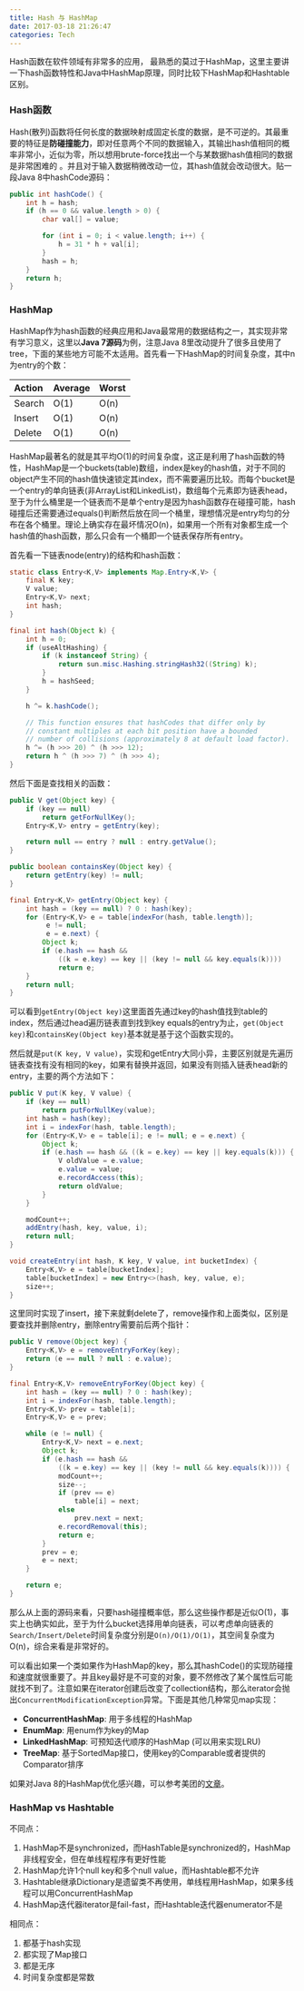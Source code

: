 ```yaml
---
title: Hash 与 HashMap
date: 2017-03-18 21:26:47
categories: Tech
---
```


Hash函数在软件领域有非常多的应用， 最熟悉的莫过于HashMap，这里主要讲一下hash函数特性和Java中HashMap原理，同时比较下HashMap和Hashtable区别。

<!-- more -->

### Hash函数

Hash(散列)函数将任何长度的数据映射成固定长度的数据，是不可逆的。其最重要的特征是**防碰撞能力**，即对任意两个不同的数据输入，其输出hash值相同的概率非常小，近似为零，所以想用brute-force找出一个与某数据hash值相同的数据是非常困难的 。并且对于输入数据稍微改动一位，其hash值就会改动很大。贴一段Java 8中hashCode源码：

```java
public int hashCode() {
    int h = hash;
    if (h == 0 && value.length > 0) {
        char val[] = value;

        for (int i = 0; i < value.length; i++) {
            h = 31 * h + val[i];
        }
        hash = h;
    }
    return h;
}
```

### HashMap

HashMap作为hash函数的经典应用和Java最常用的数据结构之一，其实现非常有学习意义，这里以**Java 7源码**为例，注意Java 8里改动提升了很多且使用了tree，下面的某些地方可能不太适用。首先看一下HashMap的时间复杂度，其中n为entry的个数：

| Action | Average | Worst |
| :----- | ------- | ----- |
| Search | O(1)    | O(n)  |
| Insert | O(1)    | O(n)  |
| Delete | O(1)    | O(n)  |

HashMap最著名的就是其平均O(1)的时间复杂度，这正是利用了hash函数的特性，HashMap是一个buckets(table)数组，index是key的hash值，对于不同的object产生不同的hash值快速锁定其index，而不需要遍历比较。而每个bucket是一个entry的单向链表(非ArrayList和LinkedList)，数组每个元素即为链表head，至于为什么桶里是一个链表而不是单个entry是因为hash函数存在碰撞可能，hash碰撞后还需要通过equals()判断然后放在同一个桶里，理想情况是entry均匀的分布在各个桶里。理论上确实存在最坏情况O(n)，如果用一个所有对象都生成一个hash值的hash函数，那么只会有一个桶即一个链表保存所有entry。

首先看一下链表node(entry)的结构和hash函数：

```java
static class Entry<K,V> implements Map.Entry<K,V> {
    final K key;
    V value;
    Entry<K,V> next;
    int hash;
}

final int hash(Object k) {
    int h = 0;
    if (useAltHashing) {
        if (k instanceof String) {
            return sun.misc.Hashing.stringHash32((String) k);
        }
        h = hashSeed;
    }

    h ^= k.hashCode();

    // This function ensures that hashCodes that differ only by
    // constant multiples at each bit position have a bounded
    // number of collisions (approximately 8 at default load factor).
    h ^= (h >>> 20) ^ (h >>> 12);
    return h ^ (h >>> 7) ^ (h >>> 4);
}
```

然后下面是查找相关的函数：

```java
public V get(Object key) {
    if (key == null)
        return getForNullKey();
    Entry<K,V> entry = getEntry(key);

    return null == entry ? null : entry.getValue();
}

public boolean containsKey(Object key) {
    return getEntry(key) != null;
}

final Entry<K,V> getEntry(Object key) {
    int hash = (key == null) ? 0 : hash(key);
    for (Entry<K,V> e = table[indexFor(hash, table.length)];
         e != null;
         e = e.next) {
        Object k;
        if (e.hash == hash &&
            ((k = e.key) == key || (key != null && key.equals(k))))
            return e;
    }
    return null;
}
```

可以看到`getEntry(Object key)`这里面首先通过key的hash值找到table的index，然后通过head遍历链表直到找到key equals的entry为止，`get(Object key)`和`containsKey(Object key)`基本就是基于这个函数实现的。

然后就是`put(K key, V value)`，实现和getEntry大同小异，主要区别就是先遍历链表查找有没有相同的key，如果有替换并返回，如果没有则插入链表head新的entry，主要的两个方法如下：

```java
public V put(K key, V value) {
    if (key == null)
        return putForNullKey(value);
    int hash = hash(key);
    int i = indexFor(hash, table.length);
    for (Entry<K,V> e = table[i]; e != null; e = e.next) {
        Object k;
        if (e.hash == hash && ((k = e.key) == key || key.equals(k))) {
            V oldValue = e.value;
            e.value = value;
            e.recordAccess(this);
            return oldValue;
        }
    }

    modCount++;
    addEntry(hash, key, value, i);
    return null;
}

void createEntry(int hash, K key, V value, int bucketIndex) {
    Entry<K,V> e = table[bucketIndex];
    table[bucketIndex] = new Entry<>(hash, key, value, e);
    size++;
}
```

这里同时实现了insert，接下来就剩delete了，remove操作和上面类似，区别是要查找并删除entry，删除entry需要前后两个指针：

```java
public V remove(Object key) {
    Entry<K,V> e = removeEntryForKey(key);
    return (e == null ? null : e.value);
}

final Entry<K,V> removeEntryForKey(Object key) {
    int hash = (key == null) ? 0 : hash(key);
    int i = indexFor(hash, table.length);
    Entry<K,V> prev = table[i];
    Entry<K,V> e = prev;

    while (e != null) {
        Entry<K,V> next = e.next;
        Object k;
        if (e.hash == hash &&
            ((k = e.key) == key || (key != null && key.equals(k)))) {
            modCount++;
            size--;
            if (prev == e)
                table[i] = next;
            else
                prev.next = next;
            e.recordRemoval(this);
            return e;
        }
        prev = e;
        e = next;
    }

    return e;
}
```

那么从上面的源码来看，只要hash碰撞概率低，那么这些操作都是近似O(1)，事实上也确实如此，至于为什么bucket选择用单向链表，可以考虑单向链表的`Search/Insert/Delete`时间复杂度分别是`O(n)/O(1)/O(1)`，其空间复杂度为O(n)，综合来看是非常好的。

可以看出如果一个类如果作为HashMap的key，那么其hashCode()的实现防碰撞和速度就很重要了。并且key最好是不可变的对象，要不然修改了某个属性后可能就找不到了。注意如果在iterator创建后改变了collection结构，那么iterator会抛出`ConcurrentModificationException`异常。下面是其他几种常见map实现：

- **ConcurrentHashMap**: 用于多线程的HashMap
- **EnumMap**: 用enum作为key的Map
- **LinkedHashMap**: 可预知迭代顺序的HashMap (可以用来实现LRU)
- **TreeMap**: 基于SortedMap接口，使用key的Comparable或者提供的Comparator排序

如果对Java 8的HashMap优化感兴趣，可以参考美团的[文章](https://zhuanlan.zhihu.com/p/21673805)。

### HashMap vs Hashtable

不同点：

1. HashMap不是synchronized，而HashTable是synchronized的，HashMap非线程安全，但在单线程程序有更好性能
2. HashMap允许1个null key和多个null value，而Hashtable都不允许
3. Hashtable继承Dictionary是遗留类不再使用，单线程用HashMap，如果多线程可以用ConcurrentHashMap
4. HashMap迭代器iterator是fail-fast，而Hashtable迭代器enumerator不是

相同点：

1. 都基于hash实现
2. 都实现了Map接口
3. 都是无序
4. 时间复杂度都是常数